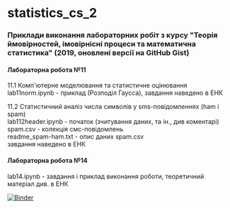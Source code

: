 # statistics_cs_2

### Приклади виконання лабораторних робіт з курсу "Теорія ймовірностей, імовірнісні процеси та математична статистика" (2019, оновлені версії на GitHub Gist)


#### Лабораторна робота №11

11.1 Комп'ютерне моделювання та статистичне оцінювання  
lab11norm.ipynb - приклад (Розподіл Гаусса), завдання наведено в ЕНК  

11.2 Статистичний аналіз числа символів у sms-повідомленнях (ham і spam)  
lab112header.ipynb - початок (зчитування даних, та ін., див коментарі)  
spam.csv - колекція смс-повідомлень  
readme_spam-ham.txt - опис даних spam.csv   
завдання наведено в ЕНК  


#### Лабораторна робота №14  

lab14.ipynb - завдання і приклад виконання роботи, теоретичний матеріал див. в ЕНК


[![Binder](https://mybinder.org/badge_logo.svg)](https://mybinder.org/v2/gh/pypelix/statistics_cs_2/master) 

